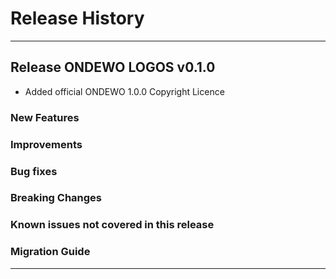 # Release History
*****************

## Release ONDEWO LOGOS v0.1.0
* Added official ONDEWO 1.0.0 Copyright Licence

### New Features

### Improvements

### Bug fixes

### Breaking Changes

### Known issues not covered in this release

### Migration Guide

*****************
